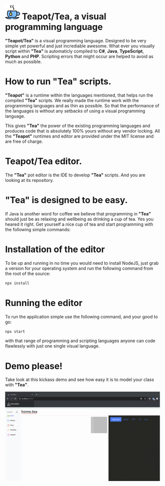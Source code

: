 # ![Teapot/Tea](public/android-icon-48x48.png?raw=true "Tea") Teapot/Tea, a visual programming language
**"Teapot/Tea"** is a visual programming language. Designed to be very simple yet powerful and just incrediable awesome.
What ever you visually script within **"Tea"** is automaticly compiled to **C#**, **Java**, **TypeScript**, **Python** and **PHP**.
Scripting errors that might occur are helped to avoid as much as possible.

# How to run **"Tea"** scripts.
**"Teapot"** is a runtime within the languages mentioned, that helps run the compiled **"Tea"** scripts.
We really made the runtime work with the programming languages and as thin as possible.
So that the performance of the languages is without any setbacks of using a visual programming language.

This gives **"Tea"** the power of the existing programming languages and produces code that is absolutely 100% yours without any vendor locking.
All the **"Teapot"** runtimes and editor are provided under the MIT license and are free of charge.

# Teapot/Tea editor.
The **"Tea"** pot editor is the IDE to develop **"Tea"** scripts. And you are looking at its repository.

# **"Tea"** is designed to be easy.
If Java is another word for coffee we believe that programming in **"Tea"** should just be as relaxing and wellbeing as drinking a cup of tea.
Yes you heared it right. Get yourself a nice cup of tea and start programming with the following simple commands:

# Installation of the editor
To be up and running in no time you would need to install NodeJS, just grab a version for your operating system and run the following command from the root of the source:

```sh
npx install
```

# Running the editor
To run the application simple use the following command, and your good to go:

```sh
npx start
```

with that range of programming and scripting languages anyone can code flawlessly with just one single visual language.

# Demo please!
Take look at this kickass demo and see how easy it is to model your class with **"Tea"**.

![Example of the Editor](view.gif?raw=true "Example of the Editor")
